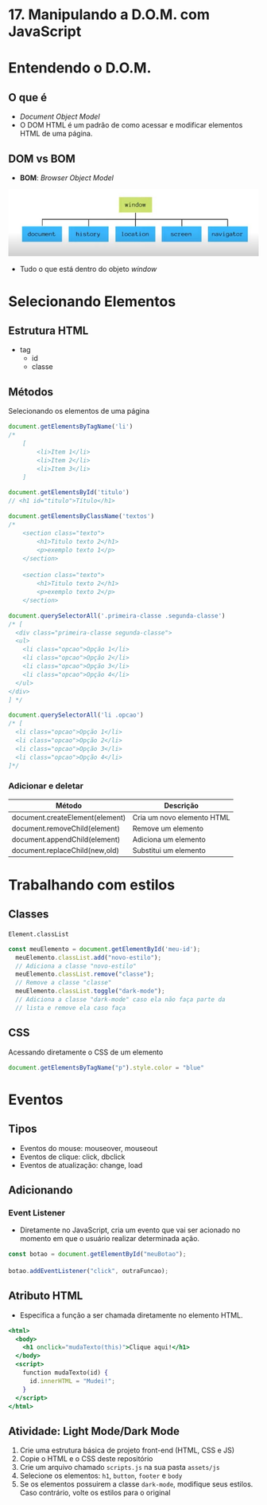 # 17. Manipulando a D.O.M. com JavaScript

# Entendendo o D.O.M.

## O que é

- *Document Object Model*
- O DOM HTML é um padrão de como acessar e modificar elementos HTML de uma página.

## DOM vs BOM

- **BOM**: *Browser Object Model*

![img.jpg](img.jpg)

- Tudo o que está dentro do objeto *window*

# Selecionando Elementos

## Estrutura HTML

- tag
    - id
    - classe

## Métodos

Selecionando os elementos de uma página

```jsx
document.getElementsByTagName('li')
/*
	[
		<li>Item 1</li>
		<li>Item 2</li>
		<li>Item 3</li>
	]
```

```jsx
document.getElementsById('titulo')
// <h1 id="titulo">Título</h1>
```

```jsx
document.getElementsByClassName('textos')
/*
	<section class="texto">
		<h1>Titulo texto 2</h1>
		<p>exemplo texto 1</p>
	</section>

	<section class="texto">
		<h1>Titulo texto 2</h1>
		<p>exemplo texto 2</p>
	</section>
```

```jsx
document.querySelectorAll('.primeira-classe .segunda-classe')
/* [
  <div class="primeira-classe segunda-classe">
  <ul>
    <li class="opcao">Opção 1</li>
    <li class="opcao">Opção 2</li>
    <li class="opcao">Opção 3</li>
    <li class="opcao">Opção 4</li>
  </ul>
</div>
] */
```

```jsx
document.querySelectorAll('li .opcao')
/* [
  <li class="opcao">Opção 1</li>
  <li class="opcao">Opção 2</li>
  <li class="opcao">Opção 3</li>
  <li class="opcao">Opção 4</li>
]*/
```

### Adicionar e deletar

| Método | Descrição |
| --- | --- |
| document.createElement(element) | Cria um novo elemento HTML |
| document.removeChild(element) | Remove um elemento |
| document.appendChild(element) | Adiciona um elemento |
| document.replaceChild(new,old) | Substitui um elemento |

# Trabalhando com estilos

## Classes

`Element.classList`

```jsx
const meuElemento = document.getElementById('meu-id');
  meuElemento.classList.add("novo-estilo");
  // Adiciona a classe "novo-estilo"
  meuElemento.classList.remove("classe");
  // Remove a classe "classe"
  meuElemento.classList.toggle("dark-mode");
  // Adiciona a classe "dark-mode" caso ela não faça parte da
  // lista e remove ela caso faça
```

## CSS

Acessando diretamente o CSS de um elemento

```jsx
document.getElementsByTagName("p").style.color = "blue"
```

# Eventos

## Tipos

- Eventos do mouse: mouseover, mouseout
- Eventos de clique: click, dbclick
- Eventos de atualização: change, load

## Adicionando

### Event Listener

- Diretamente no JavaScript, cria um evento que vai ser acionado no momento em que o usuário realizar determinada ação.

```jsx
const botao = document.getElementById("meuBotao");

botao.addEventListener("click", outraFuncao);
```

## Atributo HTML

- Especifica a função  a ser chamada  diretamente no elemento HTML.

```jsx
<html>
  <body>
    <h1 onclick="mudaTexto(this)">Clique aqui!</h1>
  </body>
  <script>
    function mudaTexto(id) {
      id.innerHTML = "Mudei!";
    }
  </script>
</html>
```

## **Atividade: Light Mode/Dark Mode**

1. Crie uma estrutura básica de projeto front-end (HTML, CSS e JS)
2. Copie o HTML e o CSS deste repositório
3. Crie um arquivo chamado `scripts.js` na sua pasta `assets/js`
4. Selecione os elementos: `h1`, `button`, `footer` e `body`
5. Se os elementos possuirem a classe `dark-mode`, modifique seus estilos. Caso contrário, volte os estilos para o original